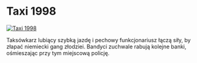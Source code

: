 Taxi 1998 
=============
[![Taxi 1998 ](http://vidos.pl/images/player.gif)](http://vidos.pl/taxi-1998)

 Taksówkarz lubiący szybką jazdę i pechowy funkcjonariusz łączą siły, by złapać niemiecki gang złodziei. Bandyci zuchwale rabują kolejne banki, ośmieszając przy tym miejscową policję.
